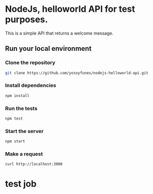 # NodeJs, helloworld API for test purposes.
 
This is a simple API that returns a welcome message.

## Run your local environment

### Clone the repository
```bash
git clone https://github.com/yosoyfunes/nodejs-helloworld-api.git
```
 
### Install dependencies
```bash
npm install
``` 

### Run the tests
```bash  
npm test
```

### Start the server
```bash
npm start
```
 
### Make a request
```bash
curl http://localhost:3000
```
# test job
